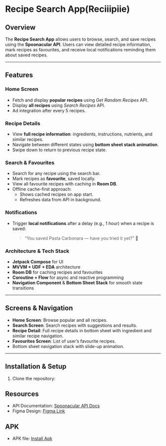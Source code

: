 # Recipe Search App(Reciiipiie)

## Overview
The **Recipe Search App** allows users to browse, search, and save recipes using the **Spoonacular API**. Users can view detailed recipe information, mark recipes as favourites, and receive local notifications reminding them about saved recipes.

---

## Features

### Home Screen
- Fetch and display **popular recipes** using *Get Random Recipes* API.
- Display **all recipes** using *Search Recipes* API.
- Ad integration after every 5 recipes.

### Recipe Details
- View **full recipe information**: ingredients, instructions, nutrients, and similar recipes.
- Navigate between different states using **bottom sheet stack animation**.
- Swipe down to return to previous recipe state.

### Search & Favourites
- Search for any recipe using the search bar.
- Mark recipes as **favourite**, saved locally.
- View all favourite recipes with caching in **Room DB**.
- Offline cache-first approach:
  - Shows cached recipes on app start.
  - Refreshes data from API in background.

### Notifications
- Trigger **local notifications** after a delay (e.g., 1 hour) when a recipe is saved:
  
  > “You saved Pasta Carbonara — have you tried it yet?” 🍝

### Architecture & Tech Stack
- **Jetpack Compose** for UI
- **MVVM + UDF + EDA** architecture
- **Room DB** for caching recipes and favourites
- **Coroutine + Flow** for async and reactive programming
- **Navigation Component** & **Bottom Sheet Stack** for smooth state transitions

---

## Screens & Navigation
- **Home Screen**: Browse popular and all recipes.
- **Search Screen**: Search recipes with suggestions and results.
- **Recipe Detail**: Full recipe details in bottom sheet with ingredient and similar recipe navigation.
- **Favourites Screen**: List of user’s favourite recipes.
- Bottom sheet navigation stack with slide-up animation.

---

## Installation & Setup
1. Clone the repository:

## Resources
- API Documentation: [Spoonacular API Docs](https://spoonacular.com/food-api/docs)
- Figma Design: [Figma Link](https://www.figma.com/design/3osDPZ0cy0AMfynjkRFOoV/MathOnGo---Android---Assignment?node-id=0-1&p=f)

## APK 
- APK file: [Install Apk]()

